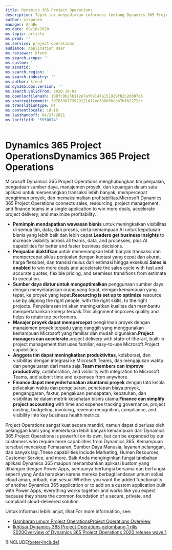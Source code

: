 ```yaml
---
title: Dynamics 365 Project Operations
description: Topik ini menyediakan informasi tentang Dynamics 365 Project operations.
author: stsporen
manager: AnnBe
ms.date: 09/16/2020
ms.topic: article
ms.prod: ''
ms.service: project-operations
audience: Application User
ms.reviewer: kfend
ms.search.scope: ''
ms.custom: ''
ms.assetid: ''
ms.search.region: ''
ms.search.industry: ''
ms.author: kfend
ms.dyn365.ops.version: ''
ms.search.validFrom: 2020-10-01
ms.openlocfilehash: 108fc9b25b112e7af69147a151929fb2c2d887a6
ms.sourcegitcommit: 3d78338773929121d17ec3386f6cb67bfb2272cc
ms.translationtype: HT
ms.contentlocale: id-ID
ms.lasthandoff: 04/27/2021
ms.locfileid: "5950674"
---
```

# <a name="dynamics-365-project-operations"></a><span data-ttu-id="efb27-103">Dynamics 365 Project Operations</span><span class="sxs-lookup"><span data-stu-id="efb27-103">Dynamics 365 Project Operations</span></span>

<span data-ttu-id="efb27-104">Microsoft Dynamics 365 Project Operations menghubungkan tim penjualan, pengadaan sumber daya, manajemen proyek, dan keuangan dalam satu aplikasi untuk memenangkan transaksi lebih banyak, mempercepat pengiriman proyek, dan memaksimalkan profitabilitas.</span><span class="sxs-lookup"><span data-stu-id="efb27-104">Microsoft Dynamics 365 Project Operations connects sales, resourcing, project management, and finance teams in a single application to win more deals, accelerate project delivery, and maximize profitability.</span></span>

-   <span data-ttu-id="efb27-105">**Pemimpin mendapatkan wawasan bisnis** untuk meningkatkan visibilitas di semua tim, data, dan proses, serta kemampuan AI untuk keputusan bisnis yang lebih baik dan lebih cepat.</span><span class="sxs-lookup"><span data-stu-id="efb27-105">**Leaders get business insights** to increase visibility across all teams, data, and processes, plus AI capabilities for better and faster business decisions.</span></span>
-   <span data-ttu-id="efb27-106">**Penjualan diaktifkan** untuk memenangkan lebih banyak transaksi dan mempercepat siklus penjualan dengan kuotasi yang cepat dan akurat, harga fleksibel, dan transisi mulus dari estimasi hingga eksekusi.</span><span class="sxs-lookup"><span data-stu-id="efb27-106">**Sales is enabled** to win more deals and accelerate the sales cycle with fast and accurate quotes, flexible pricing, and seamless transitions from estimate to execution.</span></span>
-   <span data-ttu-id="efb27-107">**Sumber daya diatur untuk mengoptimalkan** penggunaan sumber daya dengan menyelaraskan orang yang tepat, dengan kemampuan yang tepat, ke proyek yang tepat.</span><span class="sxs-lookup"><span data-stu-id="efb27-107">**Resourcing is set up to optimize** resource use by aligning the right people, with the right skills, to the right projects.</span></span> <span data-ttu-id="efb27-108">Penyelarasan ini akan meningkatkan kualitas dan membantu mempertahankan kinerja terbaik.</span><span class="sxs-lookup"><span data-stu-id="efb27-108">This alignment improves quality and helps to retain top performers.</span></span>
-   <span data-ttu-id="efb27-109">**Manajer proyek dapat mempercepat** pengiriman proyek dengan manajemen proyek terpadu yang canggih yang menggunakan kemampuan Microsoft yang familiar dan mudah digunakan.</span><span class="sxs-lookup"><span data-stu-id="efb27-109">**Project managers can accelerate** project delivery with state-of-the-art, built-in project management that uses familiar, easy-to-use Microsoft Project capabilities.</span></span>
-   <span data-ttu-id="efb27-110">**Anggota tim dapat meningkatkan produktivitas**, kolaborasi, dan visibilitas dengan integrasi ke Microsoft Teams, dan mengajukan waktu dan pengeluaran dari mana saja.</span><span class="sxs-lookup"><span data-stu-id="efb27-110">**Team members can improve productivity**, collaboration, and visibility with integration to Microsoft Teams, and submit time and expenses from anywhere.</span></span>
-   <span data-ttu-id="efb27-111">**Finance dapat menyederhanakan akuntansi proyek** dengan tata kelola pelacakan waktu dan pengeluaran, penetapan biaya proyek, penganggaran, faktur, pengakuan pendapatan, kepatuhan, dan visibilitas ke dalam metrik kesehatan bisnis utama.</span><span class="sxs-lookup"><span data-stu-id="efb27-111">**Finance can simplify project accounting** with time and expense tracking governance, project costing, budgeting, invoicing, revenue recognition, compliance, and visibility into key business health metrics.</span></span>

<span data-ttu-id="efb27-112">Project Operations sangat kuat secara mandiri, namun dapat diperluas oleh pelanggan kami yang memerlukan lebih banyak kemampuan dari Dynamics 365.</span><span class="sxs-lookup"><span data-stu-id="efb27-112">Project Operations is powerful on its own, but can be expanded by our customers who require more capabilities from Dynamics 365.</span></span> <span data-ttu-id="efb27-113">Kemampuan tersebut mencakup Pemasaran, Sumber Daya Manusia, layanan pelanggan, dan banyak lagi.</span><span class="sxs-lookup"><span data-stu-id="efb27-113">These capabilities include Marketing, Human Resources, Customer Service, and more.</span></span> <span data-ttu-id="efb27-114">Baik Anda menginginkan fungsi tambahan aplikasi Dynamics 365 maupun menambahkan aplikasi kustom yang dibangun dengan Power Apps, semuanya berfungsi bersama dan berfungsi seperti yang Anda harapkan karena mereka berbagi landasan umum solusi cloud aman, pribadi, dan sesuai.</span><span class="sxs-lookup"><span data-stu-id="efb27-114">Whether you want the added functionality of another Dynamics 365 application or to add on a custom application built with Power Apps, everything works together and works like you expect because they share the common foundation of a secure, private, and compliant cloud-delivered solution.</span></span>

<span data-ttu-id="efb27-115">Untuk informasi lebih lanjut, lihat:</span><span class="sxs-lookup"><span data-stu-id="efb27-115">For more information, see:</span></span>

- [<span data-ttu-id="efb27-116">Gambaran umum Project Operations</span><span class="sxs-lookup"><span data-stu-id="efb27-116">Project Operations Overview</span></span>](https://dynamics.microsoft.com/en-us/project-operations/overview/)
- [<span data-ttu-id="efb27-117">Ikhtisar Dynamics 365 Project Operations gelombang 1 rilis 2020</span><span class="sxs-lookup"><span data-stu-id="efb27-117">Overview of Dynamics 365 Project Operations 2020 release wave 1</span></span>](/dynamics365-release-plan/2020wave1/dynamics365-project-operations/)



[!INCLUDE[footer-include](includes/footer-banner.md)]
